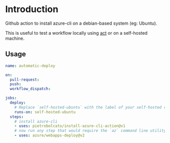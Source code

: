 # Introduction

Github action to install azure-cli on a debian-based system (eg: Ubuntu).

This is useful to test a workflow locally using [act](https://github.com/nektos/act) or on a self-hosted machine.

## Usage

```yaml
name: automatic-deploy

on:
  pull-request:
  push:
  workflow_dispatch:

jobs:
  deploy:
    # Replace `self-hosted-ubuntu` with the label of your self-hosted runner(s)
    runs-on: self-hosted-ubuntu
  steps:
    # install azure-cli
    - uses: pietrobolcato/install-azure-cli-action@v1
    # now run any step that would require the `az` command line utility, eg:
    - uses: azure/webapps-deploy@v2
```

